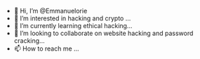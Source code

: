 - 👋 Hi, I’m @Emmanuelorie
- 👀 I’m interested in hacking and crypto ...
- 🌱 I’m currently learning ethical hacking...
- 💞️ I’m looking to collaborate on website hacking and password cracking...
- 📫 How to reach me ...

<!---
Emmanuelorie/Emmanuelorie is a ✨ special ✨ repository because its `README.md` (this file) appears on your GitHub profile.
You can click the Preview link to take a look at your changes.
--->
